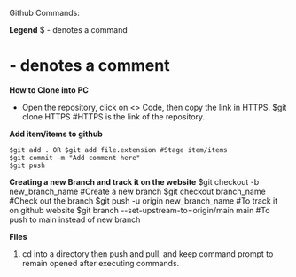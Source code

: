 Github Commands:

**Legend**
$ - denotes a command
# - denotes a comment

**How to Clone into PC**
- Open the repository, click on <> Code, then copy the link in HTTPS.
$git clone HTTPS #HTTPS is the link of the repository.

**Add item/items to github**
```Github
$git add . OR $git add file.extension #Stage item/items 
$git commit -m "Add comment here"
$git push
```

**Creating a new Branch and track it on the website**
$git checkout -b new_branch_name #Create a new branch
$git checkout branch_name #Check out the branch
$git push -u origin new_branch_name #To track it on github website
$git branch --set-upstream-to=origin/main main #To push to main instead of new branch

**Files**
1. cd into a directory then push and pull, and keep command prompt to remain opened after executing commands.

